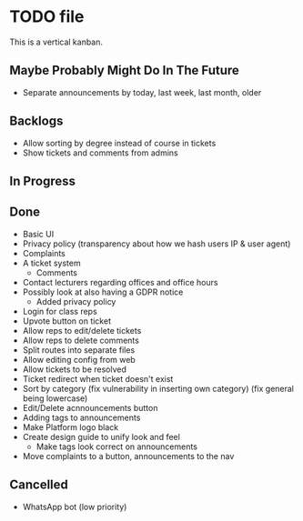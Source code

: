 # TODO file

This is a vertical kanban.

## Maybe Probably Might Do In The Future
- Separate announcements by today, last week, last month, older

## Backlogs

- Allow sorting by degree instead of course in tickets
- Show tickets and comments from admins

## In Progress


## Done

- Basic UI
- Privacy policy (transparency about how we hash users IP & user agent)
- Complaints
- A ticket system
	- Comments
- Contact lecturers regarding offices and office hours
- Possibly look at also having a GDPR notice
	- Added privacy policy
- Login for class reps
- Upvote button on ticket
- Allow reps to edit/delete tickets
- Allow reps to delete comments
- Split routes into separate files
- Allow editing config from web
- Allow tickets to be resolved
- Ticket redirect when ticket doesn't exist
- Sort by category (fix vulnerability in inserting own category) (fix general being lowercase)
- Edit/Delete acnnouncements button
- Adding tags to announcements
- Make Platform logo black
- Create design guide to unify look and feel
	- Make tags look correct on announcements
- Move complaints to a button, announcements to the nav

## Cancelled

- WhatsApp bot (low priority)
